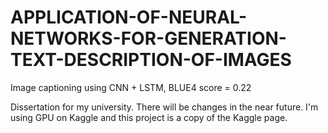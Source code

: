 # APPLICATION-OF-NEURAL-NETWORKS-FOR-GENERATION-TEXT-DESCRIPTION-OF-IMAGES
Image captioning using CNN + LSTM, BLUE4 score = 0.22

Dissertation for my university. There will be changes in the near future. I'm using GPU on Kaggle and this project is a copy of the Kaggle page.
